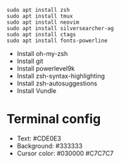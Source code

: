 ```
sudo apt install zsh
sudo apt install tmux
sudo apt install neovim
sudo apt install silversearcher-ag
sudo apt install ctags
sudo apt install fonts-powerline
```

- Install oh-my-zsh
- Install git
- Install powerlevel9k
- Install zsh-syntax-highlighting
- Install zsh-autosuggestions
- Install Vundle



# Terminal config
- Text: #CDE0E3
- Background: #333333
- Cursor color: #030000 #C7C7C7
